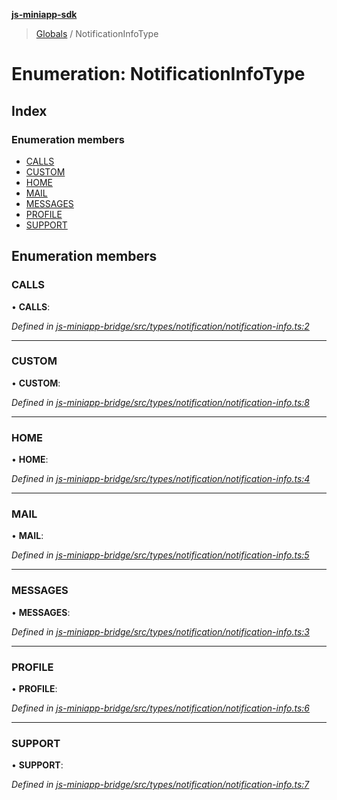 **[js-miniapp-sdk](../README.md)**

> [Globals](../README.md) / NotificationInfoType

# Enumeration: NotificationInfoType

## Index

### Enumeration members

* [CALLS](notificationinfotype.md#calls)
* [CUSTOM](notificationinfotype.md#custom)
* [HOME](notificationinfotype.md#home)
* [MAIL](notificationinfotype.md#mail)
* [MESSAGES](notificationinfotype.md#messages)
* [PROFILE](notificationinfotype.md#profile)
* [SUPPORT](notificationinfotype.md#support)

## Enumeration members

### CALLS

•  **CALLS**: 

*Defined in [js-miniapp-bridge/src/types/notification/notification-info.ts:2](https://github.com/rakutentech/js-miniapp/blob/4741025/js-miniapp-bridge/src/types/notification/notification-info.ts#L2)*

___

### CUSTOM

•  **CUSTOM**: 

*Defined in [js-miniapp-bridge/src/types/notification/notification-info.ts:8](https://github.com/rakutentech/js-miniapp/blob/4741025/js-miniapp-bridge/src/types/notification/notification-info.ts#L8)*

___

### HOME

•  **HOME**: 

*Defined in [js-miniapp-bridge/src/types/notification/notification-info.ts:4](https://github.com/rakutentech/js-miniapp/blob/4741025/js-miniapp-bridge/src/types/notification/notification-info.ts#L4)*

___

### MAIL

•  **MAIL**: 

*Defined in [js-miniapp-bridge/src/types/notification/notification-info.ts:5](https://github.com/rakutentech/js-miniapp/blob/4741025/js-miniapp-bridge/src/types/notification/notification-info.ts#L5)*

___

### MESSAGES

•  **MESSAGES**: 

*Defined in [js-miniapp-bridge/src/types/notification/notification-info.ts:3](https://github.com/rakutentech/js-miniapp/blob/4741025/js-miniapp-bridge/src/types/notification/notification-info.ts#L3)*

___

### PROFILE

•  **PROFILE**: 

*Defined in [js-miniapp-bridge/src/types/notification/notification-info.ts:6](https://github.com/rakutentech/js-miniapp/blob/4741025/js-miniapp-bridge/src/types/notification/notification-info.ts#L6)*

___

### SUPPORT

•  **SUPPORT**: 

*Defined in [js-miniapp-bridge/src/types/notification/notification-info.ts:7](https://github.com/rakutentech/js-miniapp/blob/4741025/js-miniapp-bridge/src/types/notification/notification-info.ts#L7)*
